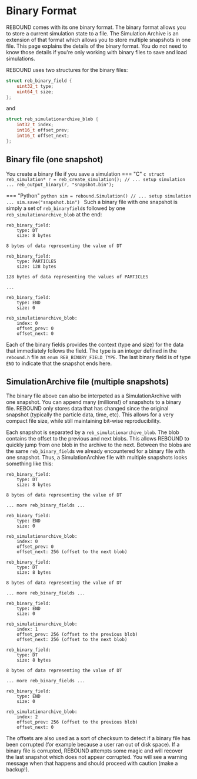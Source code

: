 # Binary Format

REBOUND comes with its one binary format.
The binary format allows you to store a current simulation state to a file.
The Simulation Archive is an extension of that format which allows you to store multiple snapshots in one file.
This page explains the details of the binary format.
You do not need to know those details if you're only working with binary files to save and load simulations.

REBOUND uses two structures for the binary files:

```c
struct reb_binary_field {
    uint32_t type; 
    uint64_t size;
};
```

and 

```c
struct reb_simulationarchive_blob {
    int32_t index;
    int16_t offset_prev;
    int16_t offset_next;
};
```

## Binary file (one snapshot)
You create a binary file if you save a simulation
=== "C"
    ```c
    struct reb_simulation* r = reb_create_simulation();
    // ... setup simulation ...
    reb_output_binary(r, "snapshot.bin");
    ```

=== "Python"
    ```python
    sim = rebound.Simulation()
    // ... setup simulation ...
    sim.save("snapshot.bin")
    ```
Such a binary file with one snapshot is simply a set of `reb_binaryfield`s followed by one `reb_simulationarchive_blob` at the end:

```
reb_binary_field:
    type: DT
    size: 8 bytes

8 bytes of data representing the value of DT

reb_binary_field:
    type: PARTICLES
    size: 128 bytes

128 bytes of data representing the values of PARTICLES

...

reb_binary_field:
    type: END
    size: 0

reb_simulationarchive_blob:
    index: 0
    offset_prev: 0
    offset_next: 0
```

Each of the binary fields provides the context (type and size) for the data that immediately follows the field.
The type is an integer defined in the `rebound.h` file as `enum REB_BINARY_FIELD_TYPE`.
The last binary field is of type `END` to indicate that the snapshot ends here. 


## SimulationArchive file (multiple snapshots)
The binary file above can also be interpeted as a SimulationArchive with one snapshot. 
You can append many (millions!) of snapshots to a binary file.
REBOUND only stores data that has changed since the original snapshot (typically the particle data, time, etc).
This allows for a very compact file size, while still maintaining bit-wise reproducibility. 

Each snapshot is separated by a `reb_simulationarchive_blob`. 
The blob contains the offset to the previous and next blobs. 
This allows REBOUND to quickly jump from one blob in the archive to the next.
Between the blobs are the same `reb_binary_field`s we already encountered for a binary file with one snapshot.
Thus, a SimulationArchive file with multiple snapshots looks something like this:

```
reb_binary_field:
    type: DT
    size: 8 bytes

8 bytes of data representing the value of DT

... more reb_binary_fields ...

reb_binary_field:
    type: END
    size: 0

reb_simulationarchive_blob:
    index: 0
    offset_prev: 0
    offset_next: 256 (offset to the next blob)

reb_binary_field:
    type: DT
    size: 8 bytes

8 bytes of data representing the value of DT

... more reb_binary_fields ...

reb_binary_field:
    type: END
    size: 0

reb_simulationarchive_blob:
    index: 1
    offset_prev: 256 (offset to the previous blob)
    offset_next: 256 (offset to the next blob)

reb_binary_field:
    type: DT
    size: 8 bytes

8 bytes of data representing the value of DT

... more reb_binary_fields ...

reb_binary_field:
    type: END
    size: 0

reb_simulationarchive_blob:
    index: 2
    offset_prev: 256 (offset to the previous blob)
    offset_next: 0 
```

The offsets are also used as a sort of checksum to detect if a binary file has been corrupted (for example because a user ran out of disk space). 
If a binary file is corrupted, REBOUND attempts some magic and will recover the last snapshot which does not appear corrupted.
You will see a warning message when that happens and should proceed with caution (make a backup!). 
